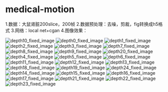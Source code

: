 # medical-motion
1.数据：大鼠肾脏200slice，200帧
2.数据预处理：去噪，剪裁，fig转换成h5格式
3.网络：local net+cgan
4.图像效果：




![depth10_fixed_image](https://user-images.githubusercontent.com/65934164/178961860-f9586d54-1221-4038-8a84-fadfdeec0b0f.png)
![depth0_fixed_image](https://user-images.githubusercontent.com/65934164/178961866-bf30613a-3e21-4ee2-84b1-62b10cfefa2f.png)
![depth1_fixed_image](https://user-images.githubusercontent.com/65934164/178961869-65b5c4bc-2177-4d71-84a9-b98c45fa8db6.png)
![depth2_fixed_image](https://user-images.githubusercontent.com/65934164/178961871-bf6f96d2-e4aa-4f33-8c9d-3845cb7d2625.png)
![depth3_fixed_image](https://user-images.githubusercontent.com/65934164/178961872-a582cd8a-71e5-4aea-a51d-370bcb70303c.png)
![depth7_fixed_image](https://user-images.githubusercontent.com/65934164/178961875-1a4c7e92-e05e-4edd-a7b0-ec19b2cc4d35.png)
![depth8_fixed_image](https://user-images.githubusercontent.com/65934164/178961876-e94183b6-23da-4c6a-9628-d8c9938a6b5c.png)
![depth9_fixed_image](https://user-images.githubusercontent.com/65934164/178961879-ef1c4f6f-7026-4706-a5c9-051d0129407a.png)
![depth20_fixed_image](https://user-images.githubusercontent.com/65934164/178961958-a13a7b40-1cd0-4971-8a37-0fbc3a584586.png)
![depth4_fixed_image](https://user-images.githubusercontent.com/65934164/178961965-0dbadef0-a955-4f4e-8e80-7a7932858507.png)
![depth5_fixed_image](https://user-images.githubusercontent.com/65934164/178961971-ec3aba4e-0611-4757-a974-b4a4e7bf4906.png)
![depth6_fixed_image](https://user-images.githubusercontent.com/65934164/178961975-cc44d6e9-1d49-451f-b50d-deae32096ff4.png)
![depth11_fixed_image](https://user-images.githubusercontent.com/65934164/178961977-885b55ec-8827-4672-8ab3-60560087d6eb.png)
![depth12_fixed_image](https://user-images.githubusercontent.com/65934164/178961979-acab41e9-190f-4a64-9693-60f1a3044b7a.png)
![depth13_fixed_image](https://user-images.githubusercontent.com/65934164/178961984-35d33a18-733d-4bec-a2a7-ce017d2ba553.png)
![depth18_fixed_image](https://user-images.githubusercontent.com/65934164/178961990-7fc6f2e9-b9f6-43c4-bef2-a38ef1525c04.png)
![depth19_fixed_image](https://user-images.githubusercontent.com/65934164/178961992-7c25cb47-63b3-4f05-8781-ff27ee15aaf2.png)
![depth24_fixed_image](https://user-images.githubusercontent.com/65934164/178961995-d0ebccea-39a6-4aa7-bd74-a7fb66da293a.png)
![depth14_fixed_image](https://user-images.githubusercontent.com/65934164/178961998-5c3cae75-ae5d-4329-9151-0b6026bed41c.png)
![depth15_fixed_image](https://user-images.githubusercontent.com/65934164/178962003-251d7739-16fa-494c-bc05-e4ee303d508e.png)
![depth16_fixed_image](https://user-images.githubusercontent.com/65934164/178962007-8b156438-6e54-436e-9a20-eabcf8afea58.png)
![depth17_fixed_image](https://user-images.githubusercontent.com/65934164/178962010-5c277f70-c745-4cb4-a1bf-aac9663b001e.png)
![depth21_fixed_image](https://user-images.githubusercontent.com/65934164/178962012-20f58a7a-fac2-4789-8839-f28f13ee02da.png)
![depth22_fixed_image](https://user-images.githubusercontent.com/65934164/178962013-136bec6a-975f-4220-b1c0-5fb5ead16857.png)
![depth23_fixed_image](https://user-images.githubusercontent.com/65934164/178962014-268b4b79-6364-4598-ba8c-5f81d3de9437.png)
